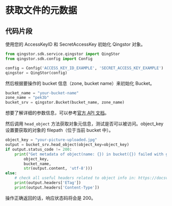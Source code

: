# 获取文件的元数据

## 代码片段

使用您的 AccessKeyID 和 SecretAccessKey 初始化 Qingstor 对象。

```python
from qingstor.sdk.service.qingstor import QingStor
from qingstor.sdk.config import Config

config = Config('ACCESS_KEY_ID_EXAMPLE', 'SECRET_ACCESS_KEY_EXAMPLE')
qingstor = QingStor(config)
```

然后根据要操作的 bucket 信息（zone, bucket name）来初始化 Bucket。

```python
bucket_name = "your-bucket-name"
zone_name = "pek3b"
bucket_srv = qingstor.Bucket(bucket_name, zone_name)
```

想要了解详细的参数信息，可以参考[官方 API 文档](https://docsv4.qingcloud.com/user_guide/storage/object_storage/api/object/basic_opt/head/)。

然后调用 `head_object` 方法获取对象元信息，测试是否可以被访问。object_key 设置要获取的对象的 filepath（位于当前 bucket 中）。

```python
object_key = "your-picture-uploaded.jpg"
output = bucket_srv.head_object(object_key=object_key)
if output.status_code != 200:
    print("Get metadata of object(name: {}) in bucket({}) failed with given message: {}".format(
        object_key,
        bucket_name,
        str(output.content, 'utf-8')))
else:
    # check all useful headers related to object info in: https://docsv4.qingcloud.com/user_guide/storage/object_storage/api/object/basic_opt/head/
    print(output.headers['ETag'])
    print(output.headers['Content-Type'])
```

操作正确返回的话，响应状态码将会是 200。

